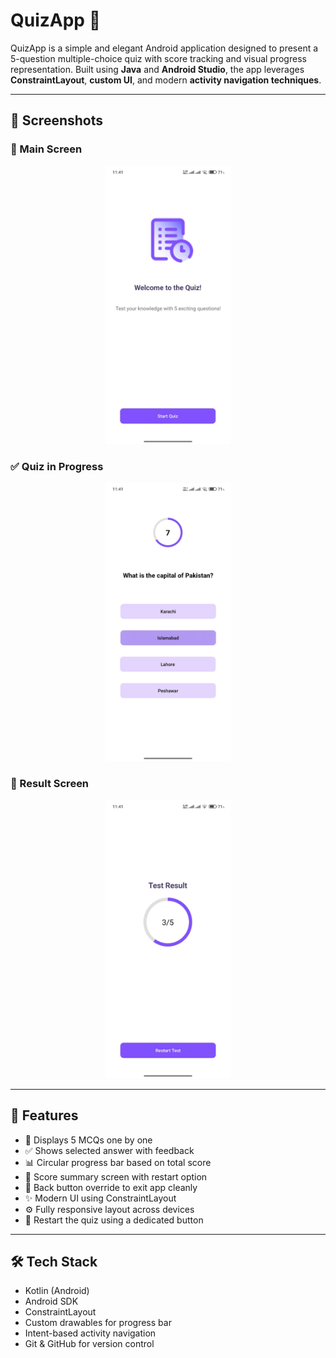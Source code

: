 # QuizApp 📱

QuizApp is a simple and elegant Android application designed to present a 5-question multiple-choice quiz with score tracking and visual progress representation. Built using **Java** and **Android Studio**, the app leverages **ConstraintLayout**, **custom UI**, and modern **activity navigation techniques**.

---

## 📸 Screenshots


### 🧠 Main Screen
<p align="center">
  <img src="main_screen.jpg" width="200"/>
</p>

### ✅ Quiz in Progress
<p align="center">
  <img src="quiz_screen.jpg" width="200"/>
</p>

### 🏁 Result Screen
<p align="center">
  <img src="result_screen.jpg" width="200"/>
</p>


---

## 🚀 Features

- 🎯 Displays 5 MCQs one by one
- ✅ Shows selected answer with feedback
- 📊 Circular progress bar based on total score
- 🧠 Score summary screen with restart option
- 🔘 Back button override to exit app cleanly
- ✨ Modern UI using ConstraintLayout
- ⚙️ Fully responsive layout across devices
- 🏁 Restart the quiz using a dedicated button

---

## 🛠️ Tech Stack

- Kotlin (Android)
- Android SDK
- ConstraintLayout
- Custom drawables for progress bar
- Intent-based activity navigation
- Git & GitHub for version control



